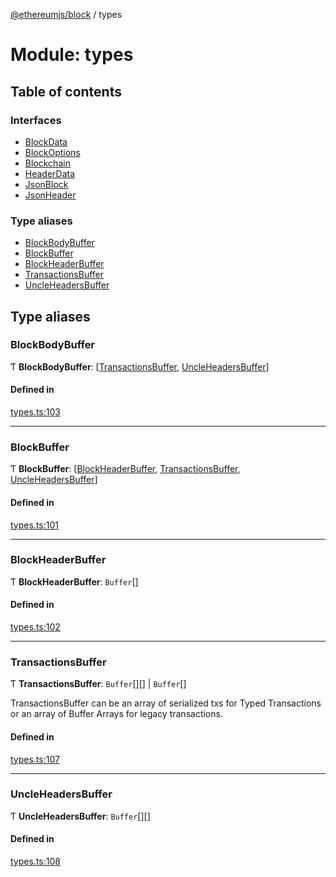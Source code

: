 [@ethereumjs/block](../README.md) / types

# Module: types

## Table of contents

### Interfaces

- [BlockData](../interfaces/types.blockdata.md)
- [BlockOptions](../interfaces/types.blockoptions.md)
- [Blockchain](../interfaces/types.blockchain.md)
- [HeaderData](../interfaces/types.headerdata.md)
- [JsonBlock](../interfaces/types.jsonblock.md)
- [JsonHeader](../interfaces/types.jsonheader.md)

### Type aliases

- [BlockBodyBuffer](types.md#blockbodybuffer)
- [BlockBuffer](types.md#blockbuffer)
- [BlockHeaderBuffer](types.md#blockheaderbuffer)
- [TransactionsBuffer](types.md#transactionsbuffer)
- [UncleHeadersBuffer](types.md#uncleheadersbuffer)

## Type aliases

### BlockBodyBuffer

Ƭ **BlockBodyBuffer**: [[TransactionsBuffer](types.md#transactionsbuffer), [UncleHeadersBuffer](types.md#uncleheadersbuffer)]

#### Defined in

[types.ts:103](https://github.com/ethereumjs/ethereumjs-monorepo/blob/master/packages/block/src/types.ts#L103)

___

### BlockBuffer

Ƭ **BlockBuffer**: [[BlockHeaderBuffer](types.md#blockheaderbuffer), [TransactionsBuffer](types.md#transactionsbuffer), [UncleHeadersBuffer](types.md#uncleheadersbuffer)]

#### Defined in

[types.ts:101](https://github.com/ethereumjs/ethereumjs-monorepo/blob/master/packages/block/src/types.ts#L101)

___

### BlockHeaderBuffer

Ƭ **BlockHeaderBuffer**: `Buffer`[]

#### Defined in

[types.ts:102](https://github.com/ethereumjs/ethereumjs-monorepo/blob/master/packages/block/src/types.ts#L102)

___

### TransactionsBuffer

Ƭ **TransactionsBuffer**: `Buffer`[][] \| `Buffer`[]

TransactionsBuffer can be an array of serialized txs for Typed Transactions or an array of Buffer Arrays for legacy transactions.

#### Defined in

[types.ts:107](https://github.com/ethereumjs/ethereumjs-monorepo/blob/master/packages/block/src/types.ts#L107)

___

### UncleHeadersBuffer

Ƭ **UncleHeadersBuffer**: `Buffer`[][]

#### Defined in

[types.ts:108](https://github.com/ethereumjs/ethereumjs-monorepo/blob/master/packages/block/src/types.ts#L108)
